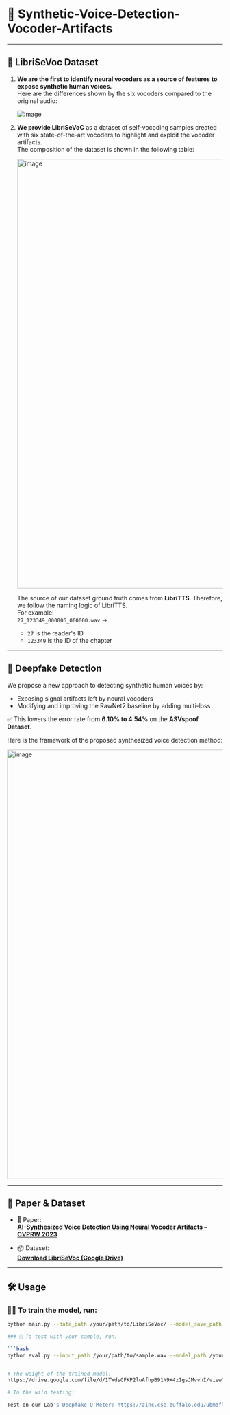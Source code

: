 # 🧠 Synthetic-Voice-Detection-Vocoder-Artifacts

---

## 📁 LibriSeVoc Dataset

1. **We are the first to identify neural vocoders as a source of features to expose synthetic human voices.**  
   Here are the differences shown by the six vocoders compared to the original audio:

   ![image](https://github.com/csun22/Synthetic-Voice-Detection-Vocoder-Artifacts/assets/90001788/6c3381c4-af7e-4ce2-a446-b3c76bf52aee)

2. **We provide LibriSeVoC** as a dataset of self-vocoding samples created with six state-of-the-art vocoders to highlight and exploit the vocoder artifacts.  
   The composition of the dataset is shown in the following table:

   <img width="1000" alt="image" src="https://github.com/csun22/Synthetic-Voice-Detection-Vocoder-Artifacts/assets/90001788/c74fdb20-a5b7-4109-b833-821dd8dd6230">

   The source of our dataset ground truth comes from **LibriTTS**. Therefore, we follow the naming logic of LibriTTS.  
   For example:  
   `27_123349_000006_000000.wav` →  
   - `27` is the reader's ID  
   - `123349` is the ID of the chapter

---

## 🎯 Deepfake Detection

We propose a new approach to detecting synthetic human voices by:

- Exposing signal artifacts left by neural vocoders
- Modifying and improving the RawNet2 baseline by adding multi-loss

✅ This lowers the error rate from **6.10% to 4.54%** on the **ASVspoof Dataset**.

Here is the framework of the proposed synthesized voice detection method:

<img width="1000" alt="image" src="https://github.com/csun22/Synthetic-Voice-Detection-Vocoder-Artifacts/assets/90001788/c46df06b-6d62-4b0f-a9d2-f5ffc4e378b9">

---

## 📄 Paper & Dataset

- 📘 Paper:  
  **[AI-Synthesized Voice Detection Using Neural Vocoder Artifacts – CVPRW 2023](https://openaccess.thecvf.com/content/CVPR2023W/WMF/html/Sun_AI-Synthesized_Voice_Detection_Using_Neural_Vocoder_Artifacts_CVPRW_2023_paper.html)**

- 📦 Dataset:  
  **[Download LibriSeVoc (Google Drive)](https://drive.google.com/file/d/1NXF9w0YxzVjIAwGm_9Ku7wfLHVbsT7aG/view)**

---

## 🛠️ Usage

### 🏋️‍♀️ To train the model, run:

```bash
python main.py --data_path /your/path/to/LibriSeVoc/ --model_save_path /your/path/to/models/

### 🧪 To test with your sample, run:

```bash
python eval.py --input_path /your/path/to/sample.wav --model_path /your/path/to/your_model.pth


# The weight of the trained model:
https://drive.google.com/file/d/1TWdsCFKP2luAfhpB91N9X4z1gsJMvvhI/view?usp=drive_link

# In the wild testing:

Test on our Lab's Deepfake O Meter: https://zinc.cse.buffalo.edu/ubmdfl/deep-o-meter/landing_page
